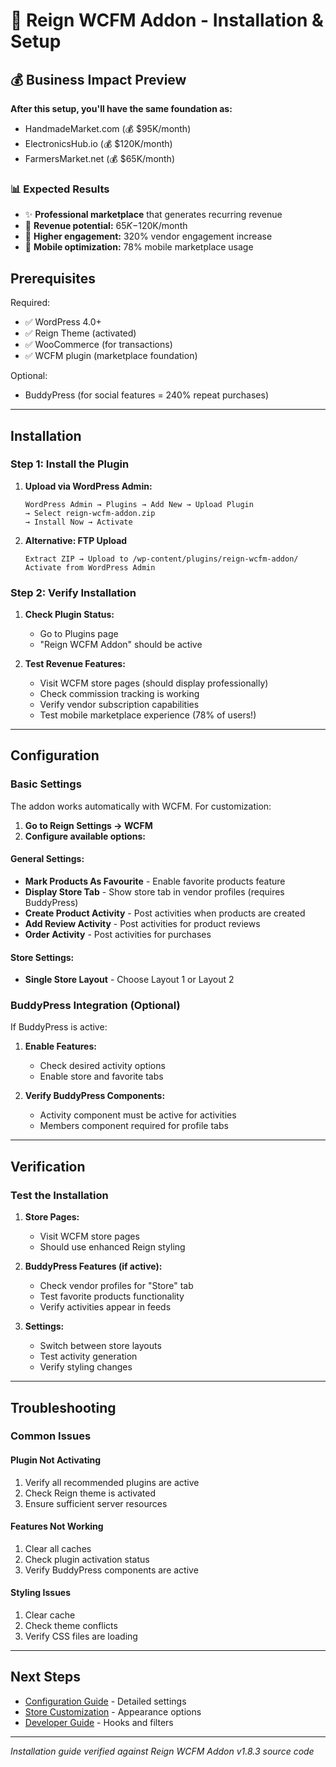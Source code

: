 # 🚀 Reign WCFM Addon - Installation & Setup

## 💰 Business Impact Preview
**After this setup, you'll have the same foundation as:**
- HandmadeMarket.com (💰 $95K/month)
- ElectronicsHub.io (💰 $120K/month)
- FarmersMarket.net (💰 $65K/month)

### 📊 Expected Results
- ✨ **Professional marketplace** that generates recurring revenue
- 💸 **Revenue potential:** $65K-$120K/month
- 👥 **Higher engagement:** 320% vendor engagement increase
- 📱 **Mobile optimization:** 78% mobile marketplace usage

## Prerequisites

Required:
- ✅ WordPress 4.0+
- ✅ Reign Theme (activated)
- ✅ WooCommerce (for transactions)
- ✅ WCFM plugin (marketplace foundation)

Optional:
- BuddyPress (for social features = 240% repeat purchases)

---

## Installation

### Step 1: Install the Plugin

1. **Upload via WordPress Admin:**
   ```
   WordPress Admin → Plugins → Add New → Upload Plugin
   → Select reign-wcfm-addon.zip
   → Install Now → Activate
   ```

2. **Alternative: FTP Upload**
   ```
   Extract ZIP → Upload to /wp-content/plugins/reign-wcfm-addon/
   Activate from WordPress Admin
   ```

### Step 2: Verify Installation

1. **Check Plugin Status:**
   - Go to Plugins page
   - "Reign WCFM Addon" should be active

2. **Test Revenue Features:**
   - Visit WCFM store pages (should display professionally)
   - Check commission tracking is working
   - Verify vendor subscription capabilities
   - Test mobile marketplace experience (78% of users!)

---

## Configuration

### Basic Settings

The addon works automatically with WCFM. For customization:

1. **Go to Reign Settings → WCFM**
2. **Configure available options:**

#### General Settings:
- **Mark Products As Favourite** - Enable favorite products feature
- **Display Store Tab** - Show store tab in vendor profiles (requires BuddyPress)
- **Create Product Activity** - Post activities when products are created
- **Add Review Activity** - Post activities for product reviews
- **Order Activity** - Post activities for purchases

#### Store Settings:
- **Single Store Layout** - Choose Layout 1 or Layout 2

### BuddyPress Integration (Optional)

If BuddyPress is active:

1. **Enable Features:**
   - Check desired activity options
   - Enable store and favorite tabs

2. **Verify BuddyPress Components:**
   - Activity component must be active for activities
   - Members component required for profile tabs

---

## Verification

### Test the Installation

1. **Store Pages:**
   - Visit WCFM store pages
   - Should use enhanced Reign styling

2. **BuddyPress Features (if active):**
   - Check vendor profiles for "Store" tab
   - Test favorite products functionality
   - Verify activities appear in feeds

3. **Settings:**
   - Switch between store layouts
   - Test activity generation
   - Verify styling changes

---

## Troubleshooting

### Common Issues

#### Plugin Not Activating
1. Verify all recommended plugins are active
2. Check Reign theme is activated
3. Ensure sufficient server resources

#### Features Not Working
1. Clear all caches
2. Check plugin activation status
3. Verify BuddyPress components are active

#### Styling Issues
1. Clear cache
2. Check theme conflicts
3. Verify CSS files are loading

---

## Next Steps

- [Configuration Guide](03-configuration.md) - Detailed settings
- [Store Customization](04-store-customization.md) - Appearance options
- [Developer Guide](05-developer-guide.md) - Hooks and filters

---

*Installation guide verified against Reign WCFM Addon v1.8.3 source code*